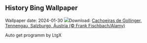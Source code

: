 ## History Bing Wallpaper
Wallpaper date: 2024-01-30
![](https://www.bing.com/th?id=OHR.GollingerFalls_PT-BR0731696047_UHD.jpg&w=1000)Download: [Cachoeiras de Gollinger, Tennengau, Salzburgo, Áustria (© Frank Fischbach/Alamy)](https://www.bing.com/th?id=OHR.GollingerFalls_PT-BR0731696047_UHD.jpg)

Auto get programm by LtgX
